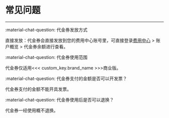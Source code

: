 # 常见问题
---

:material-chat-question: 代金券发放方式

直接发放：代金券会直接发放到您的费用中心账号里，可直接登录[费用中心](https://boss.guance.com/) > 账户概览 > 代金券余额进行查看。

:material-chat-question: 代金券使用范围

代金券仅适用<<< custom_key.brand_name >>>商业版。


:material-chat-question: 代金券支付的金额是否可以开发票？

代金券支付的金额不能开具发票。


:material-chat-question: 代金券使用后是否可以退换？

代金券一经使用概不退换。

